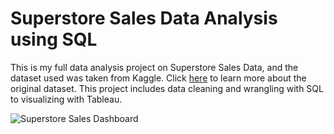 # Superstore Sales Data Analysis using SQL

This is my full data analysis project on Superstore Sales Data, and the dataset used was taken from Kaggle. Click [here](https://www.kaggle.com/datasets/rohitsahoo/sales-forecasting) to learn more about the original dataset. This project includes data cleaning and wrangling with SQL to visualizing with Tableau.

![Superstore Sales Dashboard](https://user-images.githubusercontent.com/66692740/177011853-845dbbc0-37c2-41a5-8d59-3439f0335690.png)
